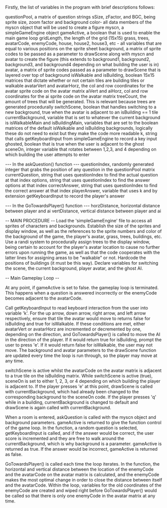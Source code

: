 Firstly, the list of variables in the program with brief descriptions follows:

questionPool, a matrix of question strings
sSize, zFactor, and BGC, being sprite size, zoom factor and background color- all data members of the myscn object that will be used to create a figure
myscn, a simpleGameEngine object
gameActive, a boolean that is used to enable the main game loop
gridLength, the length of the grid (15x15)
grass, trees, avatarCode, enemyCode, house, house2, house3, etc - all variables that are equal to various positions on the sprite sheet
background, a matrix of sprite codes to be passed as a parameter to drawScene along with myscn and avatar to create the figure (this extends to background1, background2, background3, and background4 depending on what building the user is in)
avatar, a matrix of sprite codes passed as a parameter to drawScene that is layered over top of background
isWalkable and isBuilding, boolean 15x15 matrices that dictate whether or not certain tiles are building tiles or walkable
avatarVert and avatarHorz, the col and row coordinates for the avatar sprite code on the avatar matrix
aiVert and aiHorz, col and row coordinates for the ai sprite code on the avatar matrix
treeCount, the amount of trees that will be generated. This is relevant because trees are generated procedurally
switchScene, boolean that handles switching to a new background, true when the avatar is adjacent to an isBuilding == 1 tile
currentBackground, variable that is set to whatever the current background is
isWalkableMain and isBuildingMain, variables that are set to the boolean matrices of the default isWalkable and isBuilding backgrounds, logically these do not need to exist but they make the code more readable
k, string that calls getKeyboardInput from simpleGameEngine to record a key input
ghosted, boolean that is true when the user is adjacent to the ghost
sceneOn, integer variable that rotates between 1,2,3, and 4 depending on which building the user attempts to enter

--- In the askQuestion() function ---
questionIndex, randomly generated integer that grabs the position of any question in the questionPool matrix
currentQuestion, string that uses questionIndex to find the actual question at that index
options, string that uses questionIndex to find the answer options at that index
correctAnswer, string that uses questionIndex to find the correct answer at that index
playerAnswer, variable that uses k and by extension getKeyboardInput to record the player's answer

--- In the GoTowardsPlayer() function ---
horzDistance, horizontal distance between player and ai
vertDistance, vertical distance between player and ai

-- MAIN PROCEDURE --
Load the 'simpleGameEngine' file to access all sprites of characters and backgrounds. Establish the size of the sprites and display window, as well as the references to the sprite numbers and color of the background of the game, the player's avatar, grass, trees, buildings, etc. Use a randi system to procedurally assign trees to the display window, being certain to account for the player's avatar location to cause no further errors upon running the game, as well as that the code cooperates with the latter lines for assigning areas to be "walkable" or not. Hardcode the positions of buildings (it must be this way). Declare variables for switching the scene, the current background, player avatar, and the ghost AI.

-- Main Gameplay Loop --

At any point, if gameActive is set to false. the gameplay loop is terminated. This happens when a question is answered incorrectly or the enemyCode becomes adjacent to the avatarCode.

Call getKeyboardInput to read keyboard interaction from the user into variable 'k'. For the up arrow, down arrow, right arrow, and left arrow respectively, ensure that tile the avatar would move to returns false for isBuilding and true for isWalkable. If these conditions are met, either avatarVert or avatarHorz are incremented or decremented by one, depending on the direction, and GoTowardsPlayer() is called to move the AI in the direction of the player. If it would return true for isBuilding, prompt the user to press 'e'. If it would return false for isWalkable, the user may not move. The background and avatar parameters to the drawScene function are updated every time the loop is run through, so the player may move at any time.

switchScene is active whilst the avatarCode on the avatar matrix is adjacent to a true tile on the isBuilding matrix. While switchScene is active (true), sceneOn is set to either 1, 2, 3, or 4 depending on which building the player is adjacent to. If the player presses 'e' at this point, drawScene is called with currentBackground, which had already been changed to the corresponding background to the sceneOn code. If the player presses 'q' while in a building, currentBackground is changed to default and drawScene is again called with currentBackground.

When a room is entered, askQuestion is called with the myscn object and background parameters. gameActive is returned to give the function control of the game loop. In the function, a random question is selected, getKeyboardInput is called, and if the answer would be correct, the user score is incremented and they are free to walk around the currentBackground, which is why background is a parameter. gameActive is returned as true. If the answer would be incorrect, gameActive is returned as false.

GoTowardsPlayer() is called each time the loop iterates. In the function, the horizontal and vertical distance between the location of the enemyCode and the avatarCode on the avatar matrix is calculated, and the enemyCode makes the most optimal change in order to close the distance between itself and the avatarCode. Within the loop, variables for the old coordinates of the enemyCode are created and wiped right before GoTowardsPlayer() would be called so that there is only one enemyCode in the avatar matrix at any time.
